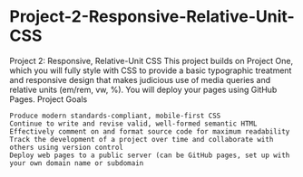 # Project-2-Responsive-Relative-Unit-CSS
Project 2: Responsive, Relative-Unit CSS
This project builds on Project One, which you will fully style with CSS to provide a basic typographic treatment and responsive design that makes judicious use of media queries and relative units (em/rem, vw, %). You will deploy your pages using GitHub Pages.
Project Goals

    Produce modern standards-compliant, mobile-first CSS
    Continue to write and revise valid, well-formed semantic HTML
    Effectively comment on and format source code for maximum readability
    Track the development of a project over time and collaborate with others using version control
    Deploy web pages to a public server (can be GitHub pages, set up with your own domain name or subdomain
